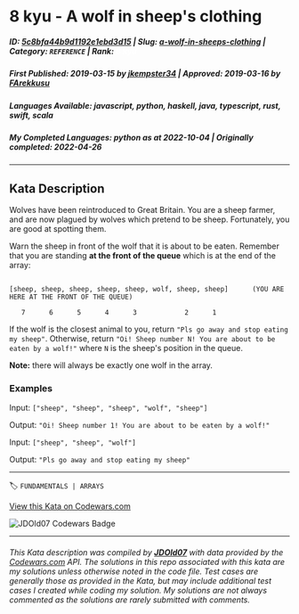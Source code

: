 # 8 kyu - A wolf in sheep's clothing

##### **ID**: [5c8bfa44b9d1192e1ebd3d15](https://www.codewars.com/kata/5c8bfa44b9d1192e1ebd3d15) | **Slug**: [a-wolf-in-sheeps-clothing](https://www.codewars.com/kata/5c8bfa44b9d1192e1ebd3d15) | **Category**: `REFERENCE` | **Rank**: <span style="color:white">8 kyu</span>

##### **First Published**: 2019-03-15 ***by*** [jkempster34](https://www.codewars.com/users/jkempster34) | **Approved**: 2019-03-16 ***by*** [FArekkusu](https://www.codewars.com/users/FArekkusu)

##### **Languages Available**: javascript, python, haskell, java, typescript, rust, swift, scala

##### **My Completed Languages**: python ***as at*** 2022-10-04 | **Originally completed**: 2022-04-26

---

## Kata Description


Wolves have been reintroduced to Great Britain. You are a sheep farmer, and are now plagued by wolves which pretend to be sheep. Fortunately, you are good at spotting them. 



Warn the sheep in front of the wolf that it is about to be eaten. Remember that you are standing **at the front of the queue** which is at the end of the array:



```

[sheep, sheep, sheep, sheep, sheep, wolf, sheep, sheep]      (YOU ARE HERE AT THE FRONT OF THE QUEUE)

   7      6      5      4      3            2      1

```



If the wolf is the closest animal to you, return `"Pls go away and stop eating my sheep"`. Otherwise, return `"Oi! Sheep number N! You are about to be eaten by a wolf!"` where `N` is the sheep's position in the queue.



**Note:** there will always be exactly one wolf in the array.



### Examples



Input: `["sheep", "sheep", "sheep", "wolf", "sheep"]`  

Output: `"Oi! Sheep number 1! You are about to be eaten by a wolf!"`



Input: `["sheep", "sheep", "wolf"]`  

Output: `"Pls go away and stop eating my sheep"`

---


🏷 `FUNDAMENTALS | ARRAYS`


[View this Kata on Codewars.com](https://www.codewars.com/kata/5c8bfa44b9d1192e1ebd3d15)

![](https://www.codewars.com/users/jdold07/badges/large "JDOld07 Codewars Badge")

---

###### *This Kata description was compiled by [**JDOld07**](https://tpstech.dev) with data provided by the [Codewars.com](https://www.codewars.com) API.  The solutions in this repo associated with this kata are my solutions unless otherwise noted in the code file.  Test cases are generally those as provided in the Kata, but may include additional test cases I created while coding my solution.  My solutions are not always commented as the solutions are rarely submitted with comments.*
